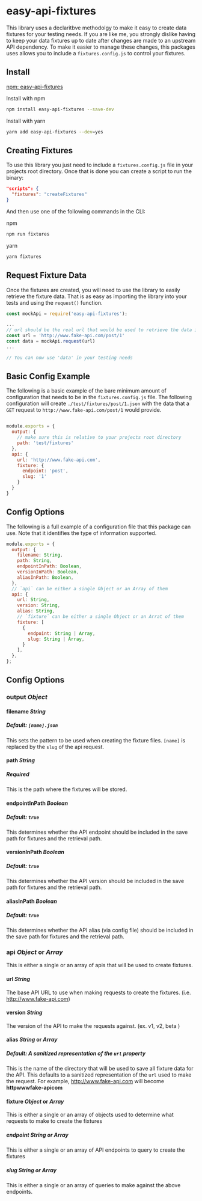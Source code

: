 # easy-api-fixtures

This library uses a declaritbve methodolgy to make it easy to create data fixtures for your testing needs.  If you are like me, you strongly dislike having to keep your data fixtures up to date after changes are made to an upstream API dependency.  To make it easier to manage these changes, this packages uses allows you to include a `fixtures.config.js` to control your fixtures.

## Install
[npm: easy-api-fixtures](https://www.npmjs.com/package/easy-api-fixtures)

Install with  npm
```bash
npm install easy-api-fixtures --save-dev
```

Install with yarn
```bash
yarn add easy-api-fixtures --dev=yes
```
## Creating Fixtures
To use this library you just need to include a `fixtures.config.js` file in your projects root directory.  Once that is done you can create a script to run the binary:
```json
"scripts": {
  "fixtures": "createFixtures"
}
```
And then use one of the following commands in the CLI:

npm
```bash
npm run fixtures
```

yarn
```bash
yarn fixtures
```

## Request Fixture Data

Once the fixtures are created, you will need to use the library to easily retrieve the fixture data.  That is as easy as importing the library into your tests and using the `request()` function.
```javascript
const mockApi = require('easy-api-fixtures');

...
// url should be the real url that would be used to retrieve the data in production
const url = 'http://www.fake-api.com/post/1'
const data = mockApi.request(url)
...

// You can now use 'data' in your testing needs
```
## Basic Config Example
The following is a basic example of the bare minimum amount of configuration that needs to be in the `fixtures.config.js` file.  The following configuration will create `./test/fixtures/post/1.json` with the data that a `GET` request to `http://www.fake-api.com/post/1` would provide.

```javascript

module.exports = {
  output: {
    // make sure this is relative to your projects root directory
    path: 'test/fixtures'
  },
  api: {
    url: 'http://www.fake-api.com',
    fixture: {
      endpoint: 'post',
      slug: '1'
    }
  }
}
```

## Config Options
The following is a full example of a configuration file that this package can use.  Note that it identifies the type of information supported.

```javascript
module.exports = {
  output: {
    filename: String,
    path: String,
    endpointInPath: Boolean,
    versionInPath: Boolean,
    aliasInPath: Boolean,
  },
  // `api` can be either a single Object or an Array of them
  api: {
    url: String,
    version: String,
    alias: String,
    // `fixture` can be either a single Object or an Arrat of them
    fixture: [
      {
        endpoint: String | Array,
        slug: String | Array,
      }
    ],
  },
};

```

## Config Options

### output _Object_
#### filename _String_
##### Default: `[name].json`
This sets the pattern to be used when creating the fixture files.  `[name]` is replaced by the `slug` of the api request.
#### path _String_
##### Required
This is the path where the fixtures will be stored.
#### endpointInPath _Boolean_
##### Default: `true`
This determines whether the API endpoint should be included in the save path for fixtures and the retrieval path.
#### versionInPath _Boolean_
##### Default: `true`
This determines whether the API version should be included in the save path for fixtures and the retrieval path.
#### aliasInPath _Boolean_
##### Default: `true`
This determines whether the API alias (via config file) should be included in the save path for fixtures and the retrieval path.
### api _Object_ or _Array_
This is either a single or an array of apis that will be used to create fixtures.
#### url _String_
The base API URL to use when making requests to create the fixtures. (i.e. http://www.fake-api.com)
#### version _String_
The version of the API to make the requests against. (ex. v1, v2, beta )
#### alias _String_ or _Array_
##### Default: _A sanitized representation of the `url` property_
This is the name of the directory that will be used to save all fixture data for the API.  This defaults to a sanitized representation of the `url` used to make the request.  For example, http://www.fake-api.com will become **httpwwwfake-apicom**
#### fixture _Object_ or _Array_
This is either a single or an array of objects used to determine what requests to make to create the fixtures
##### endpoint _String_ or _Array_
This is either a single or an array of API endpoints to query to create the fixtures
##### slug _String_ or _Array_
This is either a single or an array of queries to make against the above endpoints.
